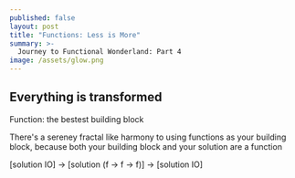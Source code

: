 ```yaml
---
published: false
layout: post
title: "Functions: Less is More"
summary: >-
  Journey to Functional Wonderland: Part 4
image: /assets/glow.png
---
```



## Everything is transformed

Function: the bestest building block

There's a sereney fractal like harmony to using functions as your building block, because both your building block and your solution are a function




[solution IO] → [solution (f → f → f)] → [solution IO]